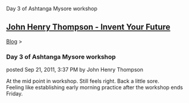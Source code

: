 Day 3 of Ashtanga Mysore workshop 

[John Henry Thompson - Invent Your Future](../index.html)
---------------------------------------------------------

    

[Blog](../z-blog-1.html)‎ > ‎

### Day 3 of Ashtanga Mysore workshop

posted Sep 21, 2011, 3:37 PM by John Henry Thompson

At the mid point in workshop. Still feels right. Back a little sore.  
Feeling like establishing early morning practice after the workshop ends Friday.  
  

  

